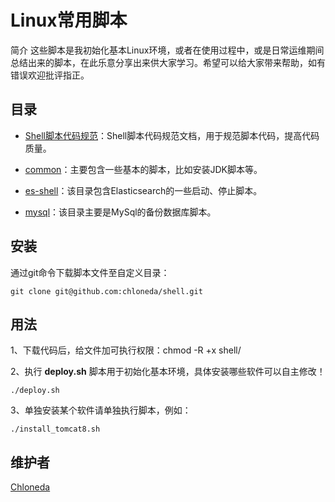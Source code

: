 # Linux常用脚本
简介
这些脚本是我初始化基本Linux环境，或者在使用过程中，或是日常运维期间总结出来的脚本，在此乐意分享出来供大家学习。希望可以给大家带来帮助，如有错误欢迎批评指正。

## 目录
- [Shell脚本代码规范](https://github.com/chloneda/shell/blob/master/markdown/Shell脚本代码规范.md)：Shell脚本代码规范文档，用于规范脚本代码，提高代码质量。

- [common](https://github.com/chloneda/shell/tree/master/common)：主要包含一些基本的脚本，比如安装JDK脚本等。

- [es-shell](https://github.com/chloneda/shell/tree/master/es-shell)：该目录包含Elasticsearch的一些启动、停止脚本。

- [mysql](https://github.com/chloneda/shell/tree/master/mysql)：该目录主要是MySql的备份数据库脚本。

## 安装

通过git命令下载脚本文件至自定义目录：
```
git clone git@github.com:chloneda/shell.git
```

## 用法

1、下载代码后，给文件加可执行权限：chmod -R +x shell/

2、执行 **deploy.sh** 脚本用于初始化基本环境，具体安装哪些软件可以自主修改！
```
./deploy.sh
```

3、单独安装某个软件请单独执行脚本，例如：
```
./install_tomcat8.sh
```

## 维护者
[Chloneda](https://github.com/chloneda/)


